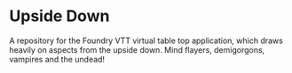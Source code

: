 # Upside Down

A repository for the Foundry VTT virtual table top application, which draws heavily on aspects from the upside down.  Mind flayers, demigorgons, vampires and the undead!
